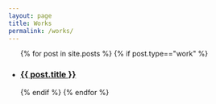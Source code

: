 ```yaml
---
layout: page
title: Works
permalink: /works/
---
```

 
<ul class="entries">
  {% for post in site.posts %}
  {% if post.type=="work" %}
  <li>
    <a href="{{ post.url }}">
      <h3>{{ post.title }}</h3>
    </a>
  </li>
  {% endif %}
  {% endfor %}
</ul>
